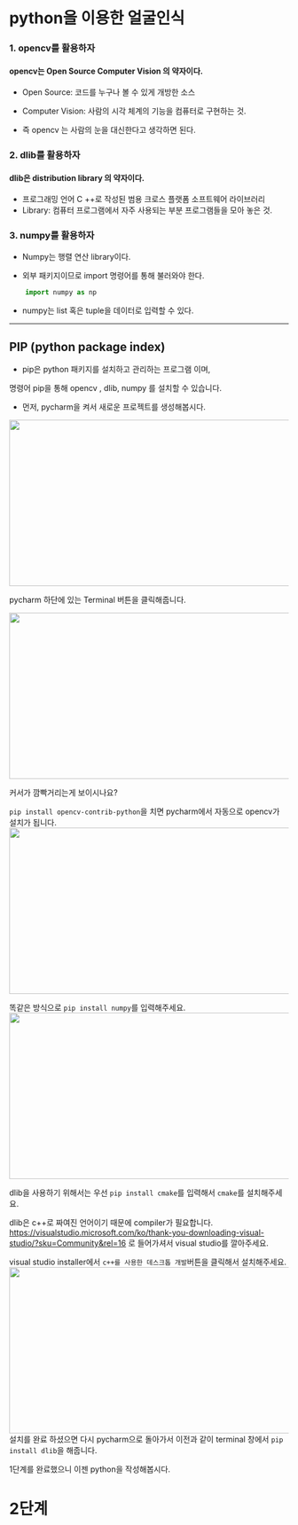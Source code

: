 # python을 이용한 얼굴인식
### 1. opencv를 활용하자
#### opencv는 Open Source Computer Vision 의 약자이다.



* Open Source: 코드를 누구나 볼 수 있게 개방한 소스 


* Computer Vision: 사람의 시각 체계의 기능을 컴퓨터로 구현하는 것.

* 즉 opencv 는 사람의 눈을 대신한다고 생각하면 된다.


### 2. dlib를 활용하자

#### dlib은 distribution library 의 약자이다.
* 프로그래밍 언어 C ++로 작성된 범용 크로스 플랫폼 소프트웨어 라이브러리 
* Library: 컴퓨터 프로그램에서 자주 사용되는 부분 프로그램들을 모아 놓은 것.
### 3. numpy를 활용하자
* Numpy는 행렬 연산 library이다.

* 외부 패키지이므로 import 명령어를 통해 불러와야 한다.
```python
    import numpy as np
```
* numpy는 list 혹은 tuple을 데이터로 입력할 수 있다.


--------------------------
## PIP (python package index)
* pip은 python 패키지를 설치하고 관리하는 프로그램 이며,

명령어 pip을 통해 opencv , dlib, numpy 를 설치할 수 있습니다.


* 먼저, pycharm을 켜서 새로운 프로젝트를 생성해봅시다.

<img src="git/opencv/image/ee.PNG" height="300" width="600">

pycharm 하단에 있는 Terminal 버튼을 클릭해줍니다.

<img src="git/opencv/image/2.PNG" height="300" width="600">

커서가 깜빡거리는게 보이시나요? 
 

``pip install opencv-contrib-python``을 치면 pycharm에서 자동으로
opencv가 설치가 됩니다.
<img src="git/opencv/image/333.PNG" height="300" width="600">

똑같은 방식으로 ``pip install numpy``를 입력해주세요.
<img src="git/opencv/image/3333.PNG" height="300" width="600">

dlib을 사용하기 위해서는 우선 ```pip install cmake```를 입력해서 `cmake`를 설치해주세요.

dlib은  c++로 짜여진 언어이기 때문에 compiler가 필요합니다. 
https://visualstudio.microsoft.com/ko/thank-you-downloading-visual-studio/?sku=Community&rel=16
로 들어가셔서 visual studio를 깔아주세요.

visual studio installer에서 `c++를 사용한 데스크톱 개발`버튼을 클릭해서 설치해주세요.
<img src="git/opencv/image/es.png" height="300" width="600">
설치를 완료 하셨으면 다시 pycharm으로 돌아가서 이전과 같이 terminal 창에서 `pip install dlib`을 해줍니다.

1단계를 완료했으니 이젠 python을 작성해봅시다.

# 2단계

